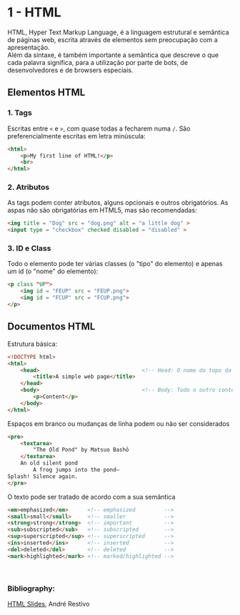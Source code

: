 # 1 - HTML

HTML, Hyper Text Markup Language, é a linguagem estrutural e semântica de páginas web, escrita através de elementos sem preocupação com a apresentação. <br>
Além da sintaxe, é também importante a semântica que descreve o que cada palavra significa, para a utilização por parte de bots, de desenvolvedores e de browsers especiais.

## Elementos HTML

### 1. Tags

Escritas entre `<` e `>`, com quase todas a fecharem numa `/`. São preferencialmente escritas em letra minúscula:

```html
<html>
    <p>My first line of HTML!</p>
    <br>
</html>
```

### 2. Atributos

As tags podem conter atributos, alguns opcionais e outros obrigatórios. As aspas não são obrigatórias em HTML5, mas são recomendadas:

```html
<img title = "Dog" src = "dog.png" alt = "a little dog" >
<input type = "checkbox" checked disabled = "disabled" >
```

### 3. ID e Class

Todo o elemento pode ter várias classes (o "tipo" do elemento) e apenas um id (o "nome" do elemento):

```html
<p class "UP">
    <img id = "FEUP" src = "FEUP.png">
    <img id = "FCUP" src = "FCUP.png">
</p>
```

## Documentos HTML

Estrutura básica:

```html
<!DOCTYPE html>
<html>
    <head>                                <!-- Head: O nome do topo da página do browser -->
        <title>A simple web page</title>
    </head>
    <body>                                <!-- Body: Todo o outro conteúdo da página -->
        <p>Content</p>
    </body>
</html>
```

Espaços em branco ou mudanças de linha podem ou não ser considerados

```html
<pre>
    <textarea>
        "The Old Pond" by Matsuo Bashō
    </textarea>
    An old silent pond
        A frog jumps into the pond—
Splash! Silence again.
</pre>
```

O texto pode ser tratado de acordo com a sua semântica

```html
<em>emphasized</em>      <!-- emphasized         -->
<small>small</small>     <!-- smaller            -->
<strong>strong</strong>  <!-- important          -->
<sub>subscripted</sub>   <!-- subscripted        -->
<sup>superscripted</sup> <!-- superscripted      -->
<ins>inserted</ins>      <!-- inserted           -->
<del>deleted</del>       <!-- deleted            -->
<mark>highlighted</mark> <!-- marked/highlighted -->
```



<br>

### Bibliography:
[HTML Slides](https://web.fe.up.pt/~arestivo/slides/?s=html5#1), André Restivo